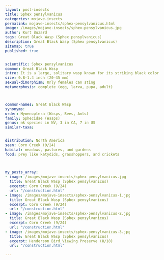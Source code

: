 ```yaml
---
layout: post-insects
title: Sphex pensylvanicus
categories: mojave-insects
permalink: mojave-insects/sphex-pensylvanicus.html
image: /images/mojave-insects/sphex-pensylvanicus.jpg
author: Kurt Buzard
tags: Great Black Wasp (Sphex pensylvanicus)
description: Great Black Wasp (Sphex pensylvanicus)
sitemap: true
published: true


scientific: Sphex pensylvanicus
common: Great Black Wasp
intro: It is a large, solitary wasp known for its striking black color and iridescent wings. They are ground-nesting wasps, meaning they build their nests in the soil, unlike social wasps that form colonies. The body is satiny matte black. There is a narrow constriction between thorax and abdomen (it is a “thread-waisted” wasp). The wings are shiny, smoky black, with blue iridescence, usually folded together lengthwise down the back. The legs are long and spiny. The mandibles (mouthparts), usually held together and overlapping, are relatively large and sickle-shaped, with an extra prong in the middle of each curve. If you encounter a Great Black Wasp, remember that they are beneficial insects and are not likely to sting unless threatened.
size: 0.8–1.4 inch (20–35 mm)
sexual-dimorphism: Only females can sting
metamorphosis: complete (egg, larva, pupa, adult)



common-names: Great Black Wasp
synonyms: 
order: Hymenoptera (Wasps, Bees, Ants)
family: Sphecidae (Wasps)
genus: nk species in NV, 3 in CA, 7 in US
similar-taxa: 


distribution: North America
seen: Corn Creek (9/24)
habitat: meadows, pastures, and gardens
food: prey like katydids, grasshoppers, and crickets
 
   

my_posts_array:
- image: /images/mojave-insects/sphex-pensylvanicus.jpg
  title: Great Black Wasp (Sphex pensylvanicus)
  excerpt: Corn Creek (9/24)
  url: "/construction.html"
- image: /images/mojave-insects/sphex-pensylvanicus-1.jpg
  title: Great Black Wasp (Sphex pensylvanicus)
  excerpt: Corn Creek (9/24)
  url: "/construction.html"
- image: /images/mojave-insects/sphex-pensylvanicus-2.jpg
  title: Great Black Wasp (Sphex pensylvanicus)
  excerpt: Corn Creek (9/24)
  url: "/construction.html"
- image: /images/mojave-insects/sphex-pensylvanicus-3.jpg
  title: Great Black Wasp (Sphex pensylvanicus)
  excerpt: Henderson Bird Viewing Preserve (8/18)
  url: "/construction.html"
 
---
```

  
  
 <p></p>
  